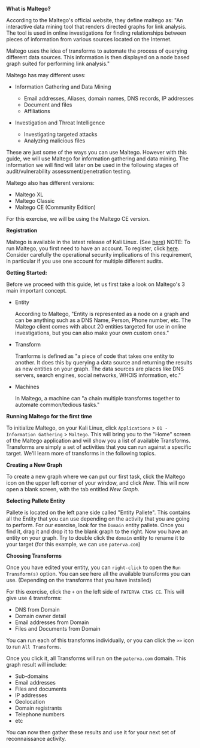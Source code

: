 **What is Maltego?**

According to the Maltego's official website, they define maltego as:
"An interactive data mining tool that renders directed graphs for link analysis. The tool is used in online investigations for finding relationships between pieces of information from various sources located on the Internet.

Maltego uses the idea of transforms to automate the process of querying different data sources. This information is then displayed on a node based graph suited for performing link analysis."

Maltego has may different uses:

  - Information Gathering and Data Mining
      - Email addresses, Aliases, domain names, DNS records, IP addresses
      - Document and files
      - Affiliations

  - Investigation and Threat Intelligence
      - Investigating targeted attacks
      - Analyzing malicious files

These are just some of the ways you can use Maltego. However with this guide, we will use Maltego for information gathering and data mining. The information we will find will later on be used in the following stages of audit/vulnerability assessment/penetration testing.

Maltego also has different versions:

  - Maltego XL
  - Maltego Classic
  - Maltego CE (Community Edition)

For this exercise, we will be using the Maltego CE version.

**Registration**

Maltego is available in the latest release of Kali Linux. (See [here](https://www.kali.org/kali-linux-releases))
NOTE: To run Maltego, you first need to have an account. To register, click [here](https://www.paterva.com/web7/community/community.php). Consider carefully the operational security implications of this requirement, in particular if you use one account for multiple different audits.

**Getting Started:**

Before we proceed with this guide, let us first take a look on Maltego's 3 main important concept.

  - Entity

    According to Maltego, "Entity is represented as a node on a graph and can be anything such as a DNS Name, Person, Phone number, etc. The Maltego client comes with about 20 entities targeted for use in online investigations, but you can also make your own custom ones."

  - Transform

    Tranforms is defined as "a piece of code that takes one entity to another. It does this by querying a data source and returning the results as new entities on your graph. The data sources are places like DNS servers, search engines, social networks, WHOIS information, etc."

  - Machines

    In Maltego, a machine can "a chain multiple transforms together to automate common/tedious tasks."

**Running Maltego for the first time**

To initialize Maltego, on your Kali Linux, click ```Applications``` > ```01 - Information Gathering``` > ```Maltego```. This will bring you to the "Home" screen of the Maltego application and will show you a list of available Transforms. Transforms are simply a set of activities that you can run against a specific target. We'll learn more of transforms in the following topics.

**Creating a New Graph**

To create a new graph where we can put our first task, click the Maltego icon on the upper left corner of your window, and click *New*. This will now open a blank screen, with the tab entitled *New Graph*.

**Selecting Pallete Entity**

Pallete is located on the left pane side called "Entity Pallete". This contains all the Entity that you can use depending on the activity that you are going to perform. For our exercise, look for the ```Domain``` entity pallete. Once you find it, drag it and drop it to the blank graph to the right. Now you have an entity on your graph. Try to double click the ```domain``` entity to rename it to your target (for this example, we can use ```paterva.com```)

**Choosing Transforms**

Once you have edited your entity, you can ```right-click``` to open the ```Run Transform(s)``` option. You can see here all the available transforms you can use. (Depending on the transforms that you have installed)

For this exercise, click the ```+``` on the left side of ```PATERVA CTAS CE```. This will give use 4 transforms:

  - DNS from Domain
  - Domain owner detail
  - Email addresses from Domain
  - Files and Documents from Domain

You can run each of this transforms individually, or you can click the ```>>``` icon to run ```All Transforms```.

Once you click it, all Transforms will run on the ```paterva.com``` domain. This graph result will include:

  - Sub-domains
  - Email addresses
  - Files and documents
  - IP addresses
  - Geolocation
  - Domain registrants
  - Telephone numbers
  - etc

You can now then gather these results and use it for your next set of reconnaissance activity.
